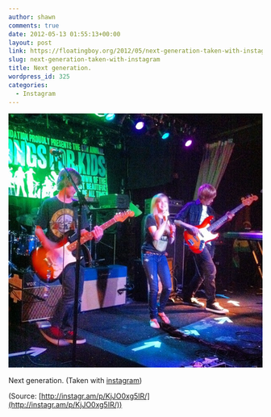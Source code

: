 ```yaml
---
author: shawn
comments: true
date: 2012-05-13 01:55:13+00:00
layout: post
link: https://floatingboy.org/2012/05/next-generation-taken-with-instagram/
slug: next-generation-taken-with-instagram
title: Next generation.
wordpress_id: 325
categories:
  - Instagram
---
```


[![](/assets/media/2012/06/tumblr_m3xuo13IDA1qzw17so1_1280.jpg)](http://instagr.am/p/KjJO0xg5IR/)

Next generation. (Taken with [instagram](http://instagr.am))

(Source: [http://instagr.am/p/KjJO0xg5IR/](http://instagr.am/p/KjJO0xg5IR/))
